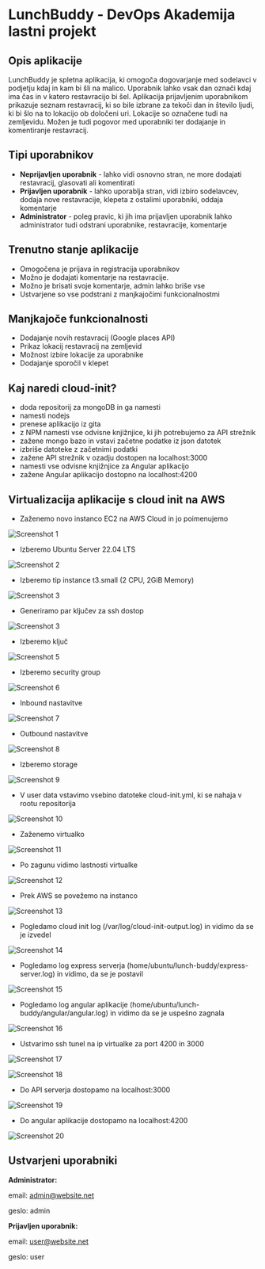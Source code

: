 # LunchBuddy - DevOps Akademija lastni projekt

## Opis aplikacije

LunchBuddy je spletna aplikacija, ki omogoča dogovarjanje med sodelavci v podjetju kdaj in kam bi šli na malico. Uporabnik lahko vsak dan označi kdaj ima čas in v katero restavracijo bi šel. Aplikacija prijavljenim uporabnikom prikazuje seznam restavracij, ki so bile izbrane za tekoči dan in število ljudi, ki bi šlo na to lokacijo ob določeni uri. Lokacije so označene tudi na zemljevidu. Možen je tudi pogovor med uporabniki ter dodajanje in komentiranje restavracij. 

## Tipi uporabnikov
- **Neprijavljen uporabnik** - lahko vidi osnovno stran, ne more dodajati restavracij, glasovati ali komentirati
- **Prijavljen uporabnik** - lahko uporablja stran, vidi izbiro sodelavcev, dodaja nove restavracije, klepeta z ostalimi uporabniki, oddaja komentarje
- **Administrator** - poleg pravic, ki jih ima prijavljen uporabnik lahko administrator tudi odstrani uporabnike, restavracije, komentarje

## Trenutno stanje aplikacije
- Omogočena je prijava in registracija uporabnikov
- Možno je dodajati komentarje na restavracije.
- Možno je brisati svoje komentarje, admin lahko briše vse
- Ustvarjene so vse podstrani z manjkajočimi funkcionalnostmi

## Manjkajoče funkcionalnosti
- Dodajanje novih restavracij (Google places API)
- Prikaz lokacij restavracij na zemljevid
- Možnost izbire lokacije za uporabnike
- Dodajanje sporočil v klepet


## Kaj naredi cloud-init?

- doda repositorij za mongoDB in ga namesti
- namesti nodejs
- prenese aplikacijo iz gita
- z NPM namesti vse odvisne knjižnjice, ki jih potrebujemo za API strežnik
- zažene mongo bazo in vstavi začetne podatke iz json datotek
- izbriše datoteke z začetnimi podatki
- zažene API strežnik v ozadju dostopen na localhost:3000
- namesti vse odvisne knjižnjice za Angular aplikacijo
- zažene Angular aplikacijo dostopno na localhost:4200


## Virtualizacija aplikacije s cloud init na AWS

- Zaženemo novo instanco EC2 na AWS Cloud in jo poimenujemo

![Screenshot 1](docs/screenshots/1_name.png)

- Izberemo Ubuntu Server 22.04 LTS

![Screenshot 2](docs/screenshots/2_os.png)

- Izberemo tip instance t3.small (2 CPU, 2GiB Memory)

![Screenshot 3](docs/screenshots/3_type.png)

- Generiramo par ključev za ssh dostop

![Screenshot 3](docs/screenshots/4_create_key_pair.png)

- Izberemo ključ

![Screenshot 5](docs/screenshots/5_select_key_pair.png)

- Izberemo security group

![Screenshot 6](docs/screenshots/6_select_security.png)

- Inbound nastavitve

![Screenshot 7](docs/screenshots/7_inbound.png)

- Outbound nastavitve

![Screenshot 8](docs/screenshots/8_outbound.png)

- Izberemo storage

![Screenshot 9](docs/screenshots/9_storage.png)

- V user data vstavimo vsebino datoteke cloud-init.yml, ki se nahaja v rootu repositorija

![Screenshot 10](docs/screenshots/10_cloud_init.png)

- Zaženemo virtualko

![Screenshot 11](docs/screenshots/11_launch.png)

- Po zagunu vidimo lastnosti virtualke

![Screenshot 12](docs/screenshots/12_povzetek.png)

- Prek AWS se povežemo na instanco

![Screenshot 13](docs/screenshots/13_connect.png)

- Pogledamo cloud init log (/var/log/cloud-init-output.log) in vidimo da se je izvedel

![Screenshot 14](docs/screenshots/14_cloud_init_success.png)

- Pogledamo log express serverja (home/ubuntu/lunch-buddy/express-server.log) in vidimo, da se je postavil

![Screenshot 15](docs/screenshots/15_express_api_server_success.png)

- Pogledamo log angular aplikacije (home/ubuntu/lunch-buddy/angular/angular.log) in vidimo da se je uspešno zagnala

![Screenshot 16](docs/screenshots/16_angular_success.png)

- Ustvarimo ssh tunel na ip virtualke za port 4200 in 3000

![Screenshot 17](docs/screenshots/17_ssh_tunel_4200.png)

![Screenshot 18](docs/screenshots/18_ssh_tunel_3000.png)

- Do API serverja dostopamo na localhost:3000

![Screenshot 19](docs/screenshots/19_api.png)

- Do angular aplikacije dostopamo na localhost:4200

![Screenshot 20](docs/screenshots/20_angular_app.png)


## Ustvarjeni uporabniki

**Administrator:**

email: admin@website.net

geslo: admin

**Prijavljen uporabnik:**

email: user@website.net

geslo: user
